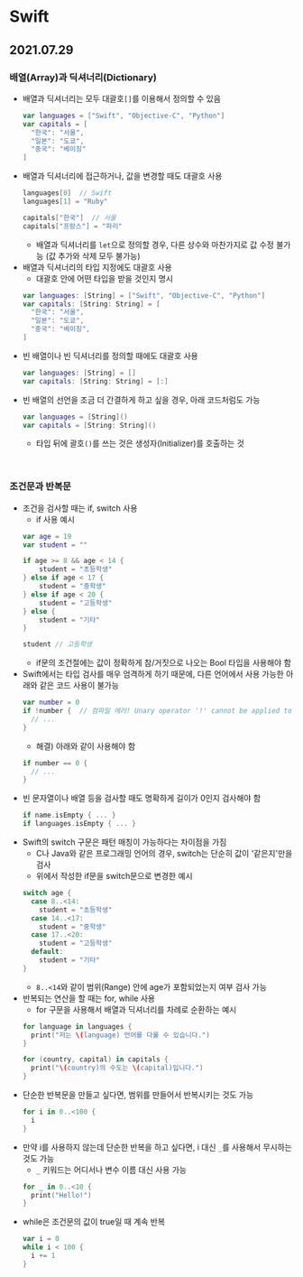 # Swift

## 2021.07.29

### 배열(Array)과 딕셔너리(Dictionary)
- 배열과 딕셔너리는 모두 대괄호`[]`를 이용해서 정의할 수 있음
  ```swift
  var languages = ["Swift", "Objective-C", "Python"]
  var capitals = [
    "한국": "서울",
    "일본": "도쿄",
    "중국": "베이징"
  ]
  ```
- 배열과 딕셔너리에 접근하거나, 값을 변경할 때도 대괄호 사용
  ```swift
  languages[0]  // Swift
  languages[1] = "Ruby"

  capitals["한국"]  // 서울
  capitals["프랑스"] = "파리" 
  ```
  - 배열과 딕셔너리를 `let`으로 정의할 경우, 다른 상수와 마찬가지로 값 수정 불가능 (값 추가와 삭제 모두 불가능)
- 배열과 딕셔너리의 타입 지정에도 대괄호 사용
  - 대괄호 안에 어떤 타입을 받을 것인지 명시
  ```swift
  var languages: [String] = ["Swift", "Objective-C", "Python"]
  var capitals: [String: String] = [
    "한국": "서울",
    "일본": "도쿄",
    "중국": "베이징",
  ]
  ```
- 빈 배열이나 빈 딕셔너리를 정의할 때에도 대괄호 사용
  ```swift
  var languages: [String] = []
  var capitals: [String: String] = [:]
  ```
- 빈 배열의 선언을 조금 더 간결하게 하고 싶을 경우, 아래 코드처럼도 가능
  ```swift
  var languages = [String]()
  var capitals = [String: String]()
  ```
  - 타입 뒤에 괄호`()`를 쓰는 것은 생성자(Initializer)를 호출하는 것

<br>

### 조건문과 반복문
- 조건을 검사할 때는 if, switch 사용
  - if 사용 예시
  ```swift
  var age = 19
  var student = ""
  
  if age >= 8 && age < 14 {
      student = "초등학생"
  } else if age < 17 {
      student = "중학생"
  } else if age < 20 {
      student = "고등학생"
  } else {
      student = "기타"
  }

  student // 고등학생
  ```
  - if문의 조건절에는 값이 정확하게 참/거짓으로 나오는 Bool 타입을 사용해야 함
- Swift에서는 타입 검사를 매우 엄격하게 하기 때문에, 다른 언어에서 사용 가능한 아래와 같은 코드 사용이 불가능
  ```swift
  var number = 0
  if !number {  // 컴파일 에러! Unary operator '!' cannot be applied to an operand of type 'Int'
    // ...
  }
  ```
  - 해결) 아래와 같이 사용해야 함
  ```swift
  if number == 0 {
    // ...
  }
  ```
- 빈 문자열이나 배열 등을 검사할 때도 명확하게 길이가 0인지 검사해야 함
  ```swift
  if name.isEmpty { ... }
  if languages.isEmpty { ... }
  ```
- Swift의 switch 구문은 패턴 매칭이 가능하다는 차이점을 가짐
  - C나 Java와 같은 프로그래밍 언어의 경우, switch는 단순히 값이 '같은지'만을 검사
  - 위에서 작성한 if문을 switch문으로 변경한 예시
  ```swift
  switch age {
    case 8..<14:
      student = "초등학생" 
    case 14..<17:
      student = "중학생" 
    case 17..<20:
      student = "고등학생" 
    default:
      student = "기타"
  }
  ```
  - `8..<14`와 같이 범위(Range) 안에 age가 포함되었는지 여부 검사 가능
- 반복되는 연산을 할 때는 for, while 사용
  - for 구문을 사용해서 배열과 딕셔너리를 차례로 순환하는 예시
  ```swift
  for language in languages {
    print("저는 \(language) 언어를 다룰 수 있습니다.")
  }
  
  for (country, capital) in capitals {
    print("\(country)의 수도는 \(capital)입니다.")
  }
  ```
- 단순한 반복문을 만들고 싶다면, 범위를 만들어서 반복시키는 것도 가능
  ```swift
  for i in 0..<100 {
    i
  }
  ```
- 만약 i를 사용하지 않는데 단순한 반복을 하고 싶다면, i 대신 `_`를 사용해서 무시하는 것도 가능
  - `_` 키워드는 어디서나 변수 이름 대신 사용 가능 
  ```swift
  for _ in 0..<10 {
    print("Hello!")
  }
  ```
- while은 조건문의 값이 true일 때 계속 반복
  ```swift
  var i = 0
  while i < 100 {
    i += 1
  }
  ```
